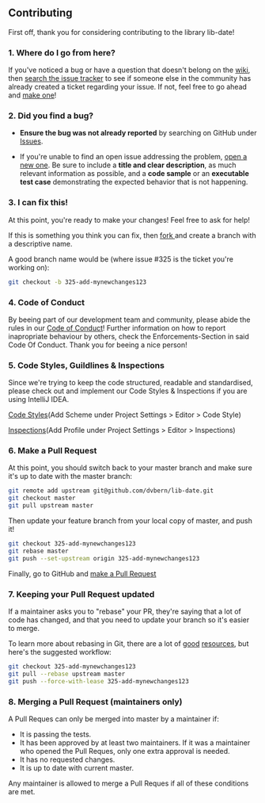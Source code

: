 ## Contributing

First off, thank you for considering contributing to the library lib-date!
### 1. Where do I go from here?

If you've noticed a bug or have a question that doesn't belong on the
[wiki](https://github.com/dvbern/lib-date/wiki), then
[search the issue tracker](https://github.com/dvbern/lib-date/issues)
to see if someone else in the community has already created a ticket regarding your issue.
If not, feel free to go ahead and [make one](https://github.com/dvbern/lib-date/issues/new)!

### 2. Did you find a bug?

* **Ensure the bug was not already reported** by searching on GitHub under [Issues](https://github.com/dvbern/lib-date/issues).

* If you're unable to find an open issue addressing the problem, [open a new one](https://github.com/dvbern/lib-date/issues/new). 
Be sure to include a **title and clear description**, as much relevant information as possible, 
and a **code sample** or an **executable test case** demonstrating the expected behavior that is not happening.

### 3. I can fix this!

At this point, you're ready to make your changes! Feel free to ask for help!

If this is something you think you can fix, then
[fork <library-name>](https://help.github.com/articles/fork-a-repo)
and create a branch with a descriptive name.

A good branch name would be (where issue #325 is the ticket you're working on):

```sh
git checkout -b 325-add-mynewchanges123
```

### 4. Code of Conduct

By beeing part of our development team and community, please abide the rules in our [Code of Conduct](CODE_OF_CONDUCT.md)! 
Further information on how to report inapropriate behaviour by others, check the Enforcements-Section in said Code Of Conduct. Thank you for beeing a nice person!

### 5. Code Styles, Guildlines & Inspections

Since we're trying to keep the code structured, readable and standardised, please check out and implement our Code Styles & Inspections if you are using IntelliJ IDEA.

[Code Styles](https://git.dvbern.dvb.ch/raw/dvbern/lib/codestyle.git/master/src!IDE-settings!IntelliJ!DVBern-Conventions-2017-05-29.xml)(Add Scheme under Project Settings > Editor > Code Style)

[Inspections](https://git.dvbern.dvb.ch/raw/dvbern/lib/codestyle.git/master/src!IDE-settings!IntelliJ!DVBern_Inspections_2017_05_19.xml)(Add Profile under Project Settings > Editor > Inspections)

### 6. Make a Pull Request

At this point, you should switch back to your master branch and make sure it's
up to date with the master branch:

```sh
git remote add upstream git@github.com/dvbern/lib-date.git
git checkout master
git pull upstream master
```

Then update your feature branch from your local copy of master, and push it!

```sh
git checkout 325-add-mynewchanges123
git rebase master
git push --set-upstream origin 325-add-mynewchanges123
```

Finally, go to GitHub and
[make a Pull Request](https://help.github.com/articles/creating-a-pull-request)


### 7. Keeping your Pull Request updated

If a maintainer asks you to "rebase" your PR, they're saying that a lot of code
has changed, and that you need to update your branch so it's easier to merge.

To learn more about rebasing in Git, there are a lot of
[good](http://git-scm.com/book/en/Git-Branching-Rebasing)
[resources](https://help.github.com/articles/interactive-rebase),
but here's the suggested workflow:

```sh
git checkout 325-add-mynewchanges123
git pull --rebase upstream master
git push --force-with-lease 325-add-mynewchanges123
```

### 8. Merging a Pull Request (maintainers only)

A Pull Reques can only be merged into master by a maintainer if:

* It is passing the tests.
* It has been approved by at least two maintainers. If it was a maintainer who
  opened the Pull Reques, only one extra approval is needed.
* It has no requested changes.
* It is up to date with current master.

Any maintainer is allowed to merge a Pull Reques if all of these conditions are
met.
